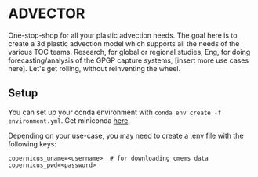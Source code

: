 # ADVECTOR
One-stop-shop for all your plastic advection needs.  The goal here is to create a 3d plastic advection model which supports all the needs of the various TOC teams.  Research, for global or regional studies, Eng, for doing forecasting/analysis of the GPGP capture systems, [insert more use cases here].  Let's get rolling, without reinventing the wheel.

## Setup
You can set up your conda environment with `conda env create -f environment.yml`. Get miniconda [here](https://docs.conda.io/en/latest/miniconda.html).

Depending on your use-case, you may need to create a .env file with the following keys:
```
copernicus_uname=<username>  # for downloading cmems data
copernicus_pwd=<password>
```
